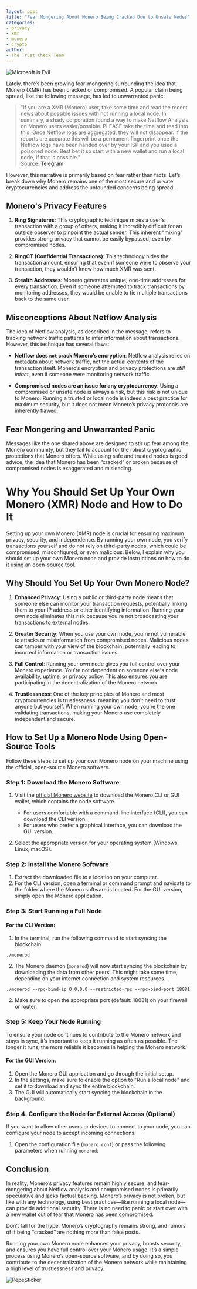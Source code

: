 ```yaml
---
layout: post
title: "Fear Mongering About Monero Being Cracked Due to Unsafe Nodes"
categories: 
- privacy
- xmr
- monero
- crypto
author:
- The Trust Check Team
---
```


![Microsoft is Evil](/assets/images/FuckYouStickerXMR.png)

Lately, there’s been growing fear-mongering surrounding the idea that Monero (XMR) has been cracked or compromised. A popular claim being spread, like the following message, has led to unwarranted panic:

> "If you are a XMR (Monero) user, take some time and read the recent news about possible issues with not running a local node. In summary, a shady corporation found a way to make Netflow Analysis on Monero users easier/possible. PLEASE take the time and read into this. Once Netflow logs are aggregated, they will not disappear. If the reports are accurate this will be a permanent fingerprint once the Netflow logs have been handed over by your ISP and you used a poisoned node. Best bet it so start with a new wallet and run a local node, if that is possible."  
> Source: [Telegram](https://t.me/+YRLqvlnUI84zNzZl)

However, this narrative is primarily based on fear rather than facts. Let’s break down why Monero remains one of the most secure and private cryptocurrencies and address the unfounded concerns being spread.

## Monero's Privacy Features
1. **Ring Signatures**: This cryptographic technique mixes a user's transaction with a group of others, making it incredibly difficult for an outside observer to pinpoint the actual sender. This inherent "mixing" provides strong privacy that cannot be easily bypassed, even by compromised nodes.

2. **RingCT (Confidential Transactions)**: This technology hides the transaction amount, ensuring that even if someone were to observe your transaction, they wouldn’t know how much XMR was sent.

3. **Stealth Addresses**: Monero generates unique, one-time addresses for every transaction. Even if someone attempted to track transactions by monitoring addresses, they would be unable to tie multiple transactions back to the same user.

## Misconceptions About Netflow Analysis

The idea of Netflow analysis, as described in the message, refers to tracking network traffic patterns to infer information about transactions. However, this technique has several flaws:

- **Netflow does `not` crack Monero’s encryption**: Netflow analysis relies on metadata about network traffic, not the actual contents of the transaction itself. Monero’s encryption and privacy protections are *still intact*, even if someone were monitoring network traffic.

- **Compromised nodes are an issue for any cryptocurrency**: Using a compromised or unsafe node is always a risk, but this risk is not unique to Monero. Running a trusted or local node is indeed a best practice for maximum security, but it does not mean Monero’s privacy protocols are inherently flawed.

## Fear Mongering and Unwarranted Panic

Messages like the one shared above are designed to stir up fear among the Monero community, but they fail to account for the robust cryptographic protections that Monero offers. While using safe and trusted nodes is good advice, the idea that Monero has been “cracked” or broken because of compromised nodes is exaggerated and misleading.

# Why You Should Set Up Your Own Monero (XMR) Node and How to Do It

Setting up your own Monero (XMR) node is crucial for ensuring maximum privacy, security, and independence. By running your own node, you verify transactions yourself and do not rely on third-party nodes, which could be compromised, misconfigured, or even malicious. Below, I explain why you should set up your own Monero node and provide instructions on how to do it using an open-source tool.

## Why Should You Set Up Your Own Monero Node?

1. **Enhanced Privacy**: Using a public or third-party node means that someone else can monitor your transaction requests, potentially linking them to your IP address or other identifying information. Running your own node eliminates this risk because you're not broadcasting your transactions to external nodes.

2. **Greater Security**: When you use your own node, you're not vulnerable to attacks or misinformation from compromised nodes. Malicious nodes can tamper with your view of the blockchain, potentially leading to incorrect information or transaction issues.

3. **Full Control**: Running your own node gives you full control over your Monero experience. You're not dependent on someone else's node availability, uptime, or privacy policy. This also ensures you are participating in the decentralization of the Monero network.

4. **Trustlessness**: One of the key principles of Monero and most cryptocurrencies is trustlessness, meaning you don't need to trust anyone but yourself. When running your own node, you're the one validating transactions, making your Monero use completely independent and secure.

## How to Set Up a Monero Node Using Open-Source Tools

Follow these steps to set up your own Monero node on your machine using the official, open-source Monero software.

### Step 1: Download the Monero Software

1. Visit the [official Monero website](https://www.getmonero.org/downloads/) to download the Monero CLI or GUI wallet, which contains the node software.
   - For users comfortable with a command-line interface (CLI), you can download the CLI version.
   - For users who prefer a graphical interface, you can download the GUI version.

2. Select the appropriate version for your operating system (Windows, Linux, macOS).

### Step 2: Install the Monero Software

1. Extract the downloaded file to a location on your computer.
2. For the CLI version, open a terminal or command prompt and navigate to the folder where the Monero software is located. For the GUI version, simply open the Monero application.

### Step 3: Start Running a Full Node

#### For the CLI Version:
1. In the terminal, run the following command to start syncing the blockchain:
```
./monerod
```
2. The Monero daemon (`monerod`) will now start syncing the blockchain by downloading the data from other peers. This might take some time, depending on your internet connection and system resources.
```
./monerod --rpc-bind-ip 0.0.0.0 --restricted-rpc --rpc-bind-port 18081
```
2. Make sure to open the appropriate port (default: 18081) on your firewall or router.

### Step 5: Keep Your Node Running

To ensure your node continues to contribute to the Monero network and stays in sync, it’s important to keep it running as often as possible. The longer it runs, the more reliable it becomes in helping the Monero network.

#### For the GUI Version:
1. Open the Monero GUI application and go through the initial setup.
2. In the settings, make sure to enable the option to "Run a local node" and set it to download and sync the entire blockchain.
3. The GUI will automatically start syncing the blockchain in the background.

### Step 4: Configure the Node for External Access (Optional)

If you want to allow other users or devices to connect to your node, you can configure your node to accept incoming connections.

1. Open the configuration file (`monero.conf`) or pass the following parameters when running `monerod`:


## Conclusion

In reality, Monero’s privacy features remain highly secure, and fear-mongering about Netflow analysis and compromised nodes is primarily speculative and lacks factual backing. Monero’s privacy is not broken, but like with any technology, using best practices—like running a local node—can provide additional security. There is no need to panic or start over with a new wallet out of fear that Monero has been compromised.

Don’t fall for the hype. Monero’s cryptography remains strong, and rumors of it being “cracked” are nothing more than false posts.

Running your own Monero node enhances your privacy, boosts security, and ensures you have full control over your Monero usage. It’s a simple process using Monero’s open-source software, and by doing so, you contribute to the decentralization of the Monero network while maintaining a high level of trustlessness and privacy.

![PepeSticker](/assets/images/PepeStickerXMR.webp)
